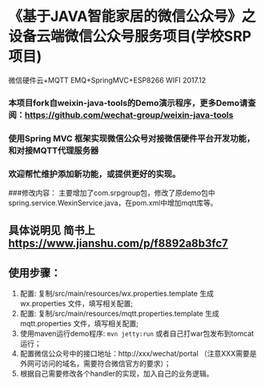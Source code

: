 
# 《基于JAVA智能家居的微信公众号》之设备云端微信公众号服务项目(学校SRP项目)
微信硬件云+MQTT EMQ+SpringMVC+ESP8266 WIFI
2017.12
### 本项目fork自weixin-java-tools的Demo演示程序，更多Demo请查阅：https://github.com/wechat-group/weixin-java-tools
### 使用Spring MVC 框架实现微信公众号对接微信硬件平台开发功能，和对接MQTT代理服务器
### 欢迎帮忙维护添加新功能，或提供更好的实现。
###修改内容：
主要增加了com.srpgroup包，修改了原demo包中spring.service.WexinService.java，在pom.xml中增加mqtt库等。
## 具体说明见 简书上 https://www.jianshu.com/p/f8892a8b3fc7
## 使用步骤：
1. 配置: 复制/src/main/resources/wx.properties.template 生成 wx.properties 文件，填写相关配置;
1. 配置: 复制/src/main/resources/mqtt.properties.template 生成 mqtt.properties 文件，填写相关配置;		
1. 使用maven运行demo程序: `mvn jetty:run`  或者自己打war包发布到tomcat运行；
1. 配置微信公众号中的接口地址：http://xxx/wechat/portal （注意XXX需要是外网可访问的域名，需要符合微信官方的要求）；
1. 根据自己需要修改各个handler的实现，加入自己的业务逻辑。

	
